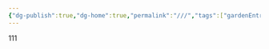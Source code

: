 ```yaml
---
{"dg-publish":true,"dg-home":true,"permalink":"///","tags":["gardenEntry"],"dgPassFrontmatter":true,"created":"2023-10-13T10:47:53.733+08:00"}
---
```



111
